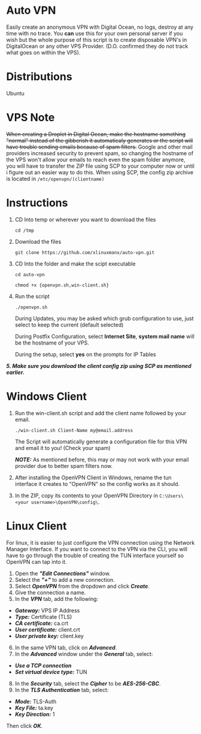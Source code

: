 # Auto VPN
Easily create an anonymous VPN with Digital Ocean, no logs, destroy at any time with no trace. You **can** use this for your own personal server if you wish but the whole purpose of this script is to create disposable VPN's in DigitalOcean or any other VPS Provider. (D.O. confirmed they do not track what goes on within the VPS).

# Distributions
Ubuntu

# VPS Note
~~When creating a Droplet in Digital Ocean, make the hostname something "normal" instead of the gibberish it automaticaly generates or the script will have trouble sending emails because of spam filters.~~
Google and other mail providers increased security to prevent spam, so changing the hostname of the VPS won't allow your emails to reach even the spam folder anymore, you will have to transfer the ZIP file using SCP to your computer now or until i figure out an easier way to do this. When using SCP, the config zip archive is located in `/etc/openvpn/(clientname)`

# Instructions
1. CD Into temp or wherever you want to download the files

    `cd /tmp`

2. Download the files

    `git clone https://github.com/xlinuxmanx/auto-vpn.git`

3. CD Into the folder and make the scipt executable

    `cd auto-vpn`
    
    `chmod +x {openvpn.sh,win-client.sh}`

4. Run the script

    `./openvpn.sh`
    
    During Updates, you may be asked which grub configuration to use, just select to keep the current (default selected)
    
    During Postfix Configuration, select **Internet Site**, **system mail name** will be the hostname of your VPS.
    
    During the setup, select **yes** on the prompts for IP Tables
    
***5. Make sure you download the client config zip using SCP as mentioned earlier.***

# Windows Client
1. Run the win-client.sh script and add the client name followed by your email.

    `./win-client.sh Client-Name my@email.address`
    
    The Script will automatically generate a configuration file for this VPN and email it to you! (Check your spam)
    
    ***NOTE:*** As mentioned before, this may or may not work with your email provider due to better spam filters now.
    
2. After installing the OpenVPN Client in Windows, rename the tun interface it creates to "OpenVPN" so the config works as it should.

3. In the ZIP, copy its contents to your OpenVPN Directory in `C:\Users\<your username>\OpenVPN\config\`.

# Linux Client
For linux, it is easier to just configure the VPN connection using the Network Manager Interface. If you want to connect to the VPN via the CLI, you will have to go through the trouble of creating the TUN interface yourself so OpenVPN can tap into it.
1. Open the ***"Edit Connections"*** window.
2. Select the ***"+"*** to add a new connection.
3. Select ***OpenVPN*** from the dropdown and click ***Create***.
4. Give the connection a name.
5. In the ***VPN*** tab, add the following:

 - ***Gateway:*** VPS IP Address
 - ***Type:*** Certificate (TLS)
 - ***CA certificate:*** ca.crt
 - ***User certificate:*** client.crt
 - ***User private key:*** client.key
 
 6. In the same VPN tab, click on ***Advanced***.
 7. In the ***Advanced*** window under the ***General*** tab, select:
 
 - ***Use a TCP connection***
 - ***Set virtual device type:*** TUN
 
 8. In the ***Security*** tab, select the ***Cipher*** to be ***AES-256-CBC***.
 9. In the ***TLS Authentication*** tab, select:
 
  - ***Mode:*** TLS-Auth
  - ***Key File:*** ta.key
  - ***Key Direction:*** 1
  
  Then click ***OK***.
